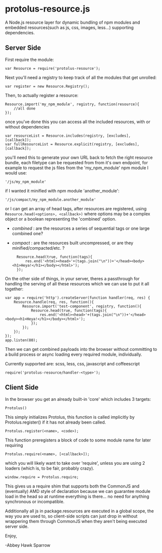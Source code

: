 protolus-resource.js
===========

A Node.js resource layer for dynamic bundling of npm modules and embedded resources(such as js, css, images, less...) supporting dependencies. 

Server Side
-----------
First require the module:

    var Resource = require('protolus-resource');
    
Next you'll need a registry to keep track of all the modules that get unrolled:

    var register = new Resource.Registry();
    
Then, to actually register a resource:

    Resource.import('my_npm_module', registry, function(resource){
        //all done
    });

once you've done this you can access all the included resources, with or without dependencies

    var resourceList = Resource.includes(registry, [excludes], [callback]);
    var fullResourceList = Resource.explicit(registry, [excludes], [callback]);
    
you'll need this to generate your own URL back to fetch the right resource bundle, each filetype can be requested from from it's own endpoint, for example to request the js files from the 'my_npm_module' npm module I would use:

    '/js/my_npm_module'

if I wanted it minified with npm module 'another_module':

    '/js/compact/my_npm_module.another_module'
    
or I can get an array of head tags, after resources are registered, using `Resource.head(<options>, <callback>)` where options may be a complex object or a boolean representing the 'combined' option.
- *combined* : are the resources a series of sequential tags or one large combined one?
- *compact* : are the resources built uncompressed, or are they minified/compacted/etc. ?

        Resource.head(true, function(tags){
            res.end('<html><head>'+(tags.join("\n"))+'</head><body><h1>Heya!</h1></body></html>');
        });

On the other side of things, in your server, theres a passthrough for handling the serving of all these resources which we can use to put it all together:

    var app = require('http').createServer(function handler(req, res) {
        Resource.handle(req, res, function(){
            Resource.import('test-component', registry, function(){
                Resource.head(true, function(tags){
                    res.end('<html><head>'+(tags.join("\n"))+'</head><body><h1>Heya!</h1></body></html>');
                }); 
            });
        });
    });
    app.listen(80);
    
Then we can get combined payloads into the browser without committing to a build process or async loading every required module, individually.

Currently supported are: scss, less, css, javascript and coffeescript

    require('protolus-resource/handler-<type>');

Client Side
-----------

In the browser you get an already built-in 'core' which includes 3 targets:

    Protolus()
    
This simply initializes Protolus, this function is called implicitly by Protolus.register() if it has not already been called.

    Protolus.register(<name>, <code>);
    
This function preregisters a block of code to some module name for later requiring

    Protolus.require(<name>, [<callback>]);
    
which you will likely want to take over 'require', unless you are using 2 loaders (which is, to be fair, probably crazy).

    window.require = Protolus.require;
    
This gives us a require shim that supports both the CommonJS and (eventually) AMD style of declaration because we can guarantee module load in the head so at runtime everything is there... no need for anything synchronous or incompatible.

Additionally all js in package.resources are executed in a global scope, the way you are used to, so client-side scripts can just drop in without wrappering them through CommonJS when they aren't being executed server side.

Enjoy,

-Abbey Hawk Sparrow